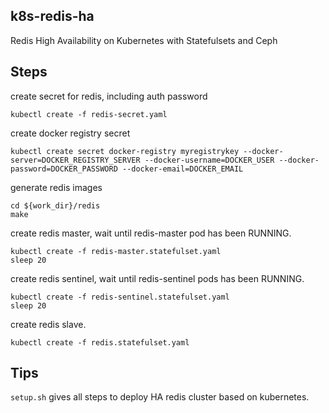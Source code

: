 ## k8s-redis-ha
Redis High Availability on Kubernetes with Statefulsets and Ceph
## Steps
create secret for redis, including auth password
```
kubectl create -f redis-secret.yaml
```
create docker registry secret
```
kubectl create secret docker-registry myregistrykey --docker-server=DOCKER_REGISTRY_SERVER --docker-username=DOCKER_USER --docker-password=DOCKER_PASSWORD --docker-email=DOCKER_EMAIL
```
generate redis images
```
cd ${work_dir}/redis
make
```
create redis master, wait until redis-master pod has been RUNNING.
```
kubectl create -f redis-master.statefulset.yaml
sleep 20
```
create redis sentinel, wait until redis-sentinel pods has been RUNNING. 
```
kubectl create -f redis-sentinel.statefulset.yaml
sleep 20
```
create redis slave. 
```
kubectl create -f redis.statefulset.yaml
```
## Tips
`setup.sh` gives all steps to deploy HA redis cluster based on kubernetes.
